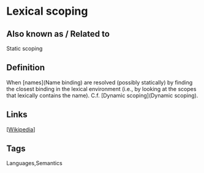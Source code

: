 # Lexical scoping

## Also known as / Related to
Static scoping

## Definition
When [names](Name binding) are resolved (possibly statically) by finding the closest binding in the lexical environment (i.e., by looking at the scopes that lexically contains the name). C.f. [Dynamic scoping](Dynamic scoping).

## Links


[[Wikipedia](http://en.wikipedia.org/wiki/Scope_(computer_science)#Lexical_scoping)]

## Tags
Languages,Semantics


